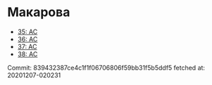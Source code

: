 # Макарова
- [35: AC](35.md)
- [36: AC](36.md)
- [37: AC](37.md)
- [38: AC](38.md)

Commit: 839432387ce4c1f1f06706806f59bb31f5b5ddf5
 fetched at: 20201207-020231
